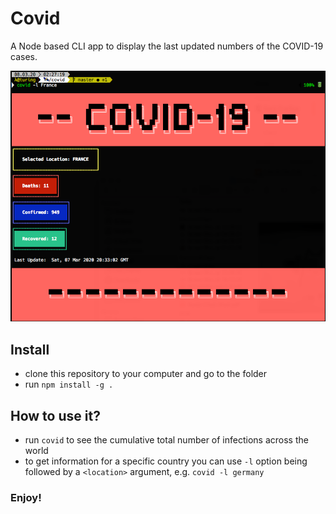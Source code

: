 # Covid
A Node based CLI app to display the last updated numbers of the COVID-19 cases.

![covid screenshot](https://github.com/buraktekin/covid/blob/master/public/ss1.png)

## Install
- clone this repository to your computer and go to the folder
- run `npm install -g .`

## How to use it?
- run `covid` to see the cumulative total number of infections across the world
- to get information for a specific country you can use `-l` option being followed by a `<location>` argument, e.g. `covid -l germany`

### Enjoy!
